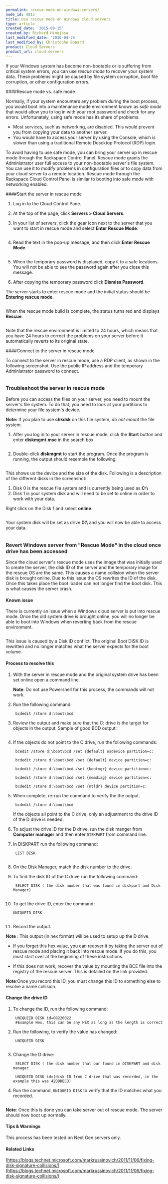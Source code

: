 ```yaml
---
permalink: rescue-mode-on-windows-servers/
node_id: 4812
title: Use rescue mode on Windows cloud servers
type: article
created_date: '2015-09-15'
created_by: Richard Hinojosa
last_modified_date: '2016-04-25'
last_modified_by: Christophe Bonard
product: Cloud Servers
product_url: cloud-servers
---
```


If your Windows system has become non-bootable or is suffering from
critical system errors, you can use *rescue mode* to recover your
system data. These problems might be caused by file system corruption,
boot file corruption, or other configuration errors. 

####Rescue mode vs. safe mode

Normally, if your system encounters any problem during the boot process, you would boot into
a maintenance mode environment known as *safe mode* that would allow
you to log in with your root password and check for any errors.
Unfortunately, using safe mode has its share of problems:

-   Most services, such as networking, are disabled. This would prevent
    you from copying your data to another server.
-   You would have to access your server by using the Console, which is
    slower than using a traditional Remote Descktop Protocol (RDP) login.

To avoid having to use safe mode, you can bring your server up in
rescue mode through the Rackspace Control Panel. Rescue mode grants the 
Administrator user full access to your non-bootable server's file system. 
You can use it to modify problems in configuration files or to copy data from 
your cloud server to a remote location. Rescue mode through the Rackspace Cloud Control Panel is
similar to booting into safe mode with networking enabled.

####Start the server in rescue mode

1.  Log in to the Cloud Control Pane.

2.  At the top of the page, click **Servers > Cloud Servers**.

3.  In your list of servers, click the gear icon next to the server
    that you want to start in rescue mode and select **Enter Rescue Mode**.

    <img src="{% asset_path cloud-servers/rescue-mode-on-windows-servers/Windowsenter.png %}" alt="" />

4.  Read the text in the pop-up message, and then click **Enter
    Rescue Mode**.

    <img src="{% asset_path cloud-servers/rescue-mode-on-windows-servers/rescuepopup.png %}" alt="" />

5.  When the temporary password is displayed, copy it to a safe locations. You will not be able to see the password again after you close this message.

6.  After copying the temporary password click **Dismiss Password**.

The server starts to enter rescue mode and the initial status should
be **Entering rescue mode**.

<img src="{% asset_path cloud-servers/rescue-mode-on-windows-servers/winrescue.png %}" alt="" />

When the rescue mode build is complete, the status turns red and
displays **Rescue**.

<img src="{% asset_path cloud-servers/rescue-mode-on-windows-servers/rescueactive.png %}" alt="" />

Note that the rescue environment is limited to 24 hours, which means
that you have 24 hours to correct the problems on your server before
it automatically reverts to its original state.

####Connect to the server in rescue mode

To connect to the server in rescue mode, use a RDP client, as shown in the following screenshot. 
Use the public IP address and the temporary Administrator password to connect.

<img src="{% asset_path cloud-servers/rescue-mode-on-windows-servers/rdpclient.png %}" alt="" />

### Troubleshoot the server in rescue mode

Before you can access the files on your server, you need to mount the
server's file system. To do that, you need to look at your partitions
to determine your file system's device.

**Note:** If you plan to use **chkdsk** on this file system, *do not mount* the file system.

1.  After you log in to your server in rescue mode, click the
**Start** button and enter **diskmgmt.msc** in the search box.

<img src="{% asset_path cloud-servers/rescue-mode-on-windows-servers/diskmgmt.png %}" alt="" />

2.   Double-click **diskmgmt** to start the program. Once the program is running, the output should resemble the following:

<img src="{% asset_path cloud-servers/rescue-mode-on-windows-servers/diskmgmtoutput.png %}" alt="" />

This shows us the device and the size of the disk. Following is a description
of the different disks in the screenshot:

1.  Disk 0 is the rescue file system and is currently being used as **C:\\**
2.  Disk 1 is your system disk and will need to be set to online in
    order to work with your data.

Right click on the Disk 1 and select **online**.

<img src="{% asset_path cloud-servers/rescue-mode-on-windows-servers/disk1.png %}" alt="" />

Your system disk will be set as drive **D:\\** and you will now be able to
access your data.

<img src="{% asset_path cloud-servers/rescue-mode-on-windows-servers/ddrive.png %}" alt="" />

### Revert Windows server from "Rescue Mode" in the cloud once drive has been accessed

Since the cloud server's rescue mode uses the image that was initially used to create the server, the disk ID of the server and the temporary image for the rescue OS are the same. This causes a name collision when the server disk is brought online. Due to this issue the OS rewrites the ID of the disk. Once this takes place the boot loader can not longer find the boot disk. This is what causes the server crash.

#### Known issue

There is currently an issue when a Windows cloud server is put into rescue mode. Once the old system drive is brought online, you will no longer be able to boot into Windows when reverting back from the rescue environment.

<img src="{% asset_path cloud-servers/rescue-mode-on-windows-servers/boot-fail-message.png %}" alt="" />

This issue is caused by a Disk ID conflict. The original Boot DISK ID is rewritten and no longer matches what the server expects for the boot volume.

#### Process to resolve this

1. With the server in rescue mode and the original system drive has been set online open a command line.

   **Note**: Do not use Powershell for this process, the commands will not work.

2. Run the following command:

        bcdedit /store d:\boot\bcd

3. Review the output and make sure that the C: drive is the target for objects in the output.
   Sample of good BCD output:


   <img src="{% asset_path cloud-servers/rescue-mode-on-windows-servers/goodBCD.png %}" alt="" />

4. If the objects do not point to the C drive, run the following commands:

        bcedit /store d:\boot\bcd /set {default} osdevice partition=c:
        
        bcdedit /store d:\boot\bcd /set {default} device partition=c:
        
        bcdedit /store d:\boot\bcd /set {bootmgr} device partition=c:
        
        bcdedit /store d:\boot\bcd /set {memdiag} device partition=c:
        
        bcdedit /store d:\boot\bcd /set {ntldr} device partition=c:

5. When complete, re-run the command to verify the the output.

        bcdedit /store d:\boot\bcd

   If the objects all point to the C drive, only an adjustment to the drive ID of the D drive is needed.

6. To adjust the drive ID for the D drive, run the disk manger from **Computer manager** and then enter `DISKPART` from command line.

7. In DISKPART run the following command:

        LIST DISK

   <img src="{% asset_path cloud-servers/rescue-mode-on-windows-servers/Disklist.png %}" alt="" />

8. On the Disk Manager, match the disk number to the drive.

9. To find the disk ID of the C drive run the following command:

        SELECT DISK ( the disk number that was found in diskpart and Disk Manager)

    <img src="{% asset_path cloud-servers/rescue-mode-on-windows-servers/selectDisk.png %}" alt="" />

10. To get the drive ID, enter the command:

        UNIQUEID DISK

    <img src="{% asset_path cloud-servers/rescue-mode-on-windows-servers/uniqueIDdisk.png %}" alt="" />

11. Record the output.

**Note** : This output (in hex format) will be used to setup up the D drive.

 - If you forget this hex value, you can recover it by taking the server out of rescue mode and placing it back into rescue mode. If you do this, you must start over at the beginning of  these instructions.

 - If this does not work, recover the value by mounting the BCE file into the registry of the rescue server. This is detailed on the link provided.

**Note**:Once you record this ID, you must change this ID to something else to resolve a name collision.

#### Change the drive ID

1. To change the ID, run the following command:

        UNIQUEID DISK id=00220022
        #Example Hex, this can be any HEX as long as the length is correct

2. Run the following, to verify the value has changed:

        UNIQUEID DISK

    <img src="{% asset_path cloud-servers/rescue-mode-on-windows-servers/uniqueIDdiskverify.png %}" alt="" />

3. Change the D drive:

        SELECT DISK ( the disk number that our found in DISKPART and disk manager
        
        UNIQUEID DISK id=(disk ID from C drive that was recorded, in the example this was 42D9DECD)

4. Run the command, `UNIQUEID DISK` to verify that the ID matches what you recorded.

   <img src="{% asset_path cloud-servers/rescue-mode-on-windows-servers/matchRecordedname.png %}" alt="" />

**Note**: Once this is done you can take server out of rescue mode. The server should now boot up normally.

#### Tips & Warnings

This process has been tested on Next Gen servers only.

#### Related Links

[https://blogs.technet.microsoft.com/markrussinovich/2011/11/06/fixing-disk-signature-collisions/](https://blogs.technet.microsoft.com/markrussinovich/2011/11/06/fixing-disk-signature-collisions/)



